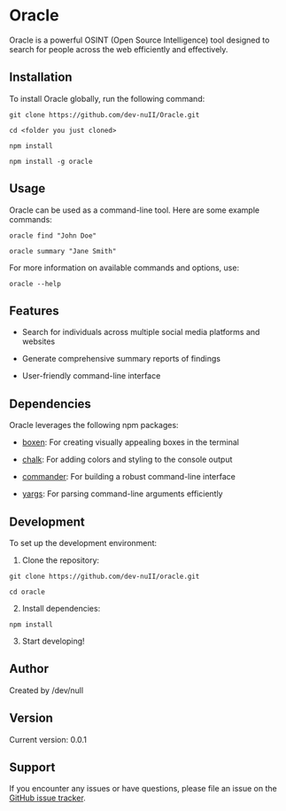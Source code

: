 
# Oracle

  

Oracle is a powerful OSINT (Open Source Intelligence) tool designed to search for people across the web efficiently and effectively.

  

## Installation

  

To install Oracle globally, run the following command:

  
 ``` git clone https://github.com/dev-nuII/Oracle.git ```

 ```cd <folder you just cloned> ```
 
 ```npm install ```

```npm install -g oracle```

  

## Usage

  

Oracle can be used as a command-line tool. Here are some example commands:

  
  

```oracle find "John Doe"```

```oracle summary "Jane Smith"```

  

For more information on available commands and options, use:

  
  

```oracle --help```

  
  

## Features

  

- Search for individuals across multiple social media platforms and websites

- Generate comprehensive summary reports of findings

- User-friendly command-line interface

  

## Dependencies

  

Oracle leverages the following npm packages:

  

- [boxen](https://www.npmjs.com/package/boxen): For creating visually appealing boxes in the terminal

- [chalk](https://www.npmjs.com/package/chalk): For adding colors and styling to the console output

- [commander](https://www.npmjs.com/package/commander): For building a robust command-line interface

- [yargs](https://www.npmjs.com/package/yargs): For parsing command-line arguments efficiently

  

## Development

  

To set up the development environment:

  

1. Clone the repository:

```git clone https://github.com/dev-nuII/oracle.git```

```cd oracle```

  

2. Install dependencies:

```npm install```


3. Start developing!

  
  

## Author

  

Created by /dev/null

  

## Version

  

Current version: 0.0.1

  

## Support

  

If you encounter any issues or have questions, please file an issue on the [GitHub issue tracker](https://github.com/dev-nuII/oracle/issues).
